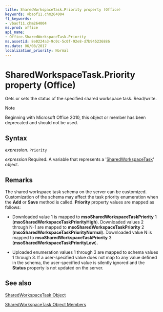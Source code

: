 ```yaml
---
title: SharedWorkspaceTask.Priority property (Office)
keywords: vbaof11.chm264004
f1_keywords:
- vbaof11.chm264004
ms.prod: office
api_name:
- Office.SharedWorkspaceTask.Priority
ms.assetid: 8e0224a3-9c0c-5c0f-92e8-d7b945236886
ms.date: 06/08/2017
localization_priority: Normal
---
```



# SharedWorkspaceTask.Priority property (Office)

Gets or sets the status of the specified shared workspace task. Read/write.

> [!NOTE] 
> Beginning with Microsoft Office 2010, this object or member has been deprecated and should not be used.


## Syntax

_expression_. `Priority`

 _expression_ Required. A variable that represents a '[SharedWorkspaceTask](Office.SharedWorkspaceTask.md)' object.


## Remarks

The shared workspace task schema on the server can be customized. Customization of the schema may affect the task priority enumeration when the  **Add** or **Save** method is called. **Priority** property values are mapped as follows:




- Downloaded value 1 is mapped to  **msoSharedWorkspaceTaskPriority** 1 (**msoSharedWorkspaceTaskPriorityHigh**). Downloaded values 2 through N-1 are mapped to **msoSharedWorkspaceTaskPriority** 2 (**msoSharedWorkspaceTaskPriorityNormal**). Downloaded value N is mapped to **msoSharedWorkspaceTaskPriority** 3 (**msoSharedWorkspaceTaskPriorityLow**).
    
- Uploaded enumeration values 1 through 3 are mapped to schema values 1 through 3. If a user-specified value does not map to any value defined in the schema, the user-specified value is silently ignored and the  **Status** property is not updated on the server.
    



## See also


[SharedWorkspaceTask Object](Office.SharedWorkspaceTask.md)



[SharedWorkspaceTask Object Members](./overview/Library-Reference/sharedworkspacetask-members-office.md)

